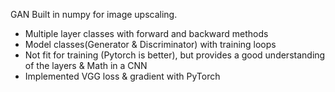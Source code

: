 GAN Built in numpy for image upscaling. 
- Multiple layer classes with forward and backward methods
- Model classes(Generator & Discriminator) with training loops
- Not fit for training (Pytorch is better), but provides a good understanding of the layers & Math in a CNN
- Implemented VGG loss & gradient with PyTorch

